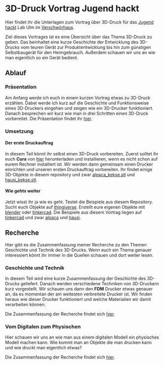 # 3D-Druck Vortrag Jugend hackt

Hier findet ihr die Unterlagen zum Vortrag über 3D-Druck für das [Jugend hackt](https://jugendhackt.org/) Lab Ulm im [Verschwörhaus](https://verschwoerhaus.de/).

Ziel dieses Vortrages ist es eine Übersicht über das Thema 3D-Druck zu geben. Das beinhaltet eine kurze Geschichte der Entwicklung des 3D-Drucks vom teuren Gerät zur Produktentwicklung bis hin zum günstigen Selbstbaugerät für den Heimgebrauch.
Außerdem schauen wir uns an wie man eigentlich so ein Gerät bedient.

## Ablauf

### Präsentation

Am Anfang werde ich euch in einem kurzen Vortrag etwas zu 3D-Druck erzählen. Dabei werde ich kurz auf die Geschichte und Funktionsweise eines 3D-Druckers eingehen und zeigen wie ein 3D-Drucker funktioniert. Danach besprechen wir kurz wie man in drei Schritten einen 3D-Druck vorbereitet. Die Präsentation findet ihr [hier](index.pdf).

### Umsetzung

#### Der erste Druckauftrag

In diesem Teil könnt ihr selbst einen 3D-Druck vorbereiten. Zuerst solltet ihr euch **Cura** von [hier](https://ultimaker.com/de/software/ultimaker-cura) herunterladen und installieren, wenn es nicht schon auf eurem Rechner installiert ist.
Wir werden dann gemeinsam einen Drucker einrichten und unseren ersten Druckauftrag vorbereiten.
Ihr findet einige 3D-Objekte in diesem repository und zwar [alpaca_kekse.stl](alpaca_kekse.stl) und [hausi_kekse.stl](hausi_kekse.stl).

#### Wie gehts weiter

Jetzt wisst ihr ja wie es geht. Testet die Beispiele aus diesem Repository. Sucht euch Objekte auf [thingiverse](https://www.thingiverse.com/). Erstellt eure eigenen Objekte mit [blender](https://www.blender.org/) oder [tinkercad](https://www.tinkercad.com/).
Die Beispiele aus diesem Vortrag liegen auf [tinkercad](https://www.tinkercad.com/) und zwar [alpaca]( https://www.tinkercad.com/things/0iRqTwWeHzr) und [hausi]( https://www.tinkercad.com/things/itkgIpnu2Jg).


## Recherche

Hier gibt es die Zusammenfassung meiner Recherche zu den Themen Geschichte und Technik des 3D-Drucks.
Wenn euch ein Thema genauer interessiert könnt ihr immer in die Quellen schauen und dort weiter lesen.

### Geschichte und Technik

In diesem Teil wird eine kurze Zusammenfassung der Geschichte des 3D-Drucks geliefert.
Danach werden verschiedene Techniken von 3D-Druckern kurz vorgestellt.
Wir schauen uns dann den **FDM** Drucker etwas genauer an, da es momentan der am weitesten verbreitete Drucker ist. Wir finden heraus wie dieser Drucker funktioniert und welche Materialien wir damit verarbeiten können.

Die Zusammenfassung der Recherche findet sich [hier](Technik.md).

### Vom Digitalen zum Physischen

Hier schauen wir uns an wie man aus einem digitalen Modell ein physisches Modell machen kann.
Wie kommt man an Objekte die man drucken kann und wie druckt man eigentlich etwas?

Die Zusammenfassung der Recherche findet sich [hier](Druck.md).
